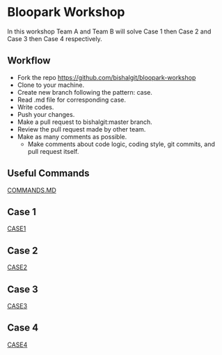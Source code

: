 # Bloopark Workshop
In this workshop Team A and Team B will solve Case 1 then Case 2 and Case 3 then Case 4 respectively.

## Workflow
- Fork the repo https://github.com/bishalgit/bloopark-workshop
- Clone to your machine.
- Create new branch following the pattern: case<number>.
- Read .md file for corresponding case.
- Write codes.
- Push your changes.
- Make a pull request to bishalgit:master branch.
- Review the pull request made by other team.
- Make as many comments as possible.
    - Make comments about code logic, coding style, git commits, and pull request itself.

## Useful Commands
[COMMANDS.MD](./COMMANDS.MD)

## Case 1
[CASE1](./CASE1.md)

## Case 2
[CASE2](./CASE2.md)

## Case 3
[CASE3](./CASE3.md)

## Case 4
[CASE4](./CASE4.md)
